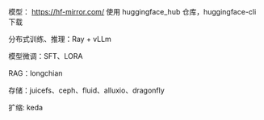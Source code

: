 模型： https://hf-mirror.com/ 使用 huggingface_hub 仓库，huggingface-cli 下载

分布式训练、推理：Ray + vLLm 

模型微调：SFT、LORA

RAG：longchian

存储：juicefs、ceph、fluid、alluxio、dragonfly

扩缩: keda
